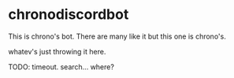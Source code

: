 # chronodiscordbot
This is chrono's bot. There are many like it but this one is chrono's.

whatev's just throwing it here.

TODO:
timeout.
search... where?

